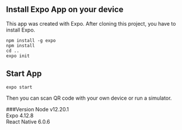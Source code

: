 

## Install Expo App on your device

This app was created with Expo. After cloning this project, you have to install Expo.

<code>npm install -g expo</code><br />
<code>npm install</code><br />
<code>cd ..</code><br />
<code>expo init</code>

## Start App

<code>expo start</code>

Then you can scan QR code with your own device or run a simulator.

###Version
Node v12.20.1<br />
Expo 4.12.8<br />
React Native 6.0.6<br />


